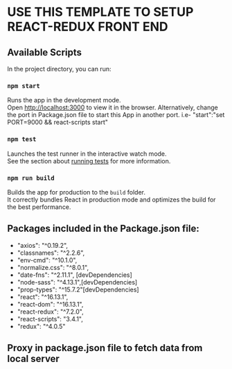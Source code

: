 # USE THIS TEMPLATE TO SETUP REACT-REDUX FRONT END

## Available Scripts

In the project directory, you can run:

### `npm start`

Runs the app in the development mode.<br />
Open [http://localhost:3000](http://localhost:3000) to view it in the browser.
Alternatively, change the port in Package.json file to start this App in another port. i.e- "start":"set PORT=9000 && react-scripts start"

### `npm test`

Launches the test runner in the interactive watch mode.<br />
See the section about [running tests](https://facebook.github.io/create-react-app/docs/running-tests) for more information.

### `npm run build`

Builds the app for production to the `build` folder.<br />
It correctly bundles React in production mode and optimizes the build for the best performance.

## Packages included in the Package.json file:
- "axios": "^0.19.2",
- "classnames": "^2.2.6",
- "env-cmd": "^10.1.0",
- "normalize.css": "^8.0.1",
- "date-fns": "^2.11.1", [devDependencies]
- "node-sass": "^4.13.1",[devDependencies]
- "prop-types": "^15.7.2"[devDependencies]
- "react": "^16.13.1",
- "react-dom": "^16.13.1",
- "react-redux": "^7.2.0",
- "react-scripts": "3.4.1",
- "redux": "^4.0.5"

## Proxy in package.json file to fetch data from local server 